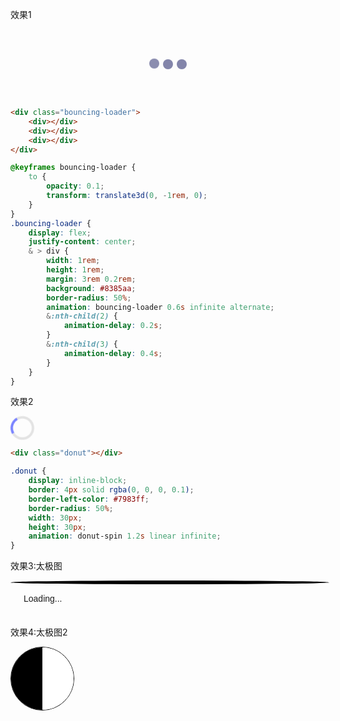 <div class="loading">
    <div class="loading-item">
        <p class="h2">效果1</p>
        <div class="loading-item-content">
            <div class="bouncing-loader">
                <div></div>
                <div></div>
                <div></div>
            </div>
        </div>
    </div>
</div>

```html
<div class="bouncing-loader">
    <div></div>
    <div></div>
    <div></div>
</div>
```

```scss
@keyframes bouncing-loader {
    to {
        opacity: 0.1;
        transform: translate3d(0, -1rem, 0);
    }
}
.bouncing-loader {
    display: flex;
    justify-content: center;
    & > div {
        width: 1rem;
        height: 1rem;
        margin: 3rem 0.2rem;
        background: #8385aa;
        border-radius: 50%;
        animation: bouncing-loader 0.6s infinite alternate;
        &:nth-child(2) {
            animation-delay: 0.2s;
        }
        &:nth-child(3) {
            animation-delay: 0.4s;
        }
    }
}
```

<div class="loading">
    <div class="loading-item">
        <p class="h2">效果2</p>
        <div class="loading-item-content">
            <div class="donut"></div>
        </div>
    </div>
</div>

```html
<div class="donut"></div>
```

```scss
.donut {
    display: inline-block;
    border: 4px solid rgba(0, 0, 0, 0.1);
    border-left-color: #7983ff;
    border-radius: 50%;
    width: 30px;
    height: 30px;
    animation: donut-spin 1.2s linear infinite;
}
```

<div class="loading">
    <div class="loading-item">
        <p class="h2">效果3:太极图</p>
        <div class="loading-item-content">
           <div id="loader">
                <div class="logo">
                    <div class="left"></div>
                    <div class="right"></div>
                </div> 
                <p>Loading...</p>
            </div>
        </div>
    </div>
</div>

<div class="loading">
    <div class="loading-item">
        <p class="h2">效果4:太极图2</p>
        <div class="loading-item-content">
            <div class="tai-chi">
                <div class="tai-chi-left"></div>
                <div class="tai-chi-right"></div>
            </div>
        </div>
    </div>
</div>

<style scoped lang="scss">
.loading{
    &-item{
        padding: 10px 0;
        &+&{
            margin-top: 20px;
        }
        &-content{
            padding: 20px 0;
            display: flex;
            justify-content: center;
            background-color: #efefef;
            position: relative;
        }
    }
}
@keyframes bouncing-loader {
    to {
        opacity: 0.1;
        transform: translate3d(0, -1rem, 0);
    }
}
.bouncing-loader {
    display: flex;
    justify-content: center;
    &>div{
        width: 1rem;
        height: 1rem;
        margin: 3rem 0.2rem;
        background: #8385aa;
        border-radius: 50%;
        animation: bouncing-loader 0.6s infinite alternate;
        &:nth-child(2) {
            animation-delay: 0.2s;
        }
        &:nth-child(3) {
            animation-delay: 0.4s;
        }
    }
}
@keyframes donut-spin {
    0% {
        transform: rotate(0deg);
    }
    100% {
        transform: rotate(360deg);
    }
}
.donut {
    display: inline-block;
    border: 4px solid rgba(0, 0, 0, 0.1);
    border-left-color: #7983ff;
    border-radius: 50%;
    width: 30px;
    height: 30px;
    animation: donut-spin 1.2s linear infinite;
}
$border-width:2px;
$loader-width:150px;
$loader-insider-width: $loader-width * 0.15;
$animate-time:4s;
@keyframes cricle-loading {
    0% {
        transform: rotate(0deg);
    }
    100% {
        transform: rotate(360deg);
    }
}

#loader{
    /* position: absolute;
    top: 0;
    left: 0;
    bottom: 0;
    right: 0; */
    /* display: flex;
    flex-direction: column;
    justify-content: center;
    align-items: center; */
    
    p {
        padding: 1.5em;
        font-family: Arial;
    }

    .logo{
        width: $loader-width;
        height: $loader-width;
        position: relative;
        background-color: #fff;
        border-radius: 50%;
        animation: cricle-loading 2.4s linear infinite;
        &:before{
            position: absolute;
            content: '';
            left: 0;
            top: 0;
            border-color: transparent;
            border-width: $border-width;
            border-style: solid;
            border-top-color: #000;
            border-right-color: #000;
            width: 100%;
            height: 100%;
            border-radius: 50%;
        }

        &:after{
            position: absolute;
            content: '';
            bottom: -2 * $border-width;
            right: -2 * $border-width;
            border-color: transparent;
            border-width: $border-width;
            border-style: solid;
            border-bottom-color: #000;
            border-left-color: #000;
            width: 100%;
            height: 100%;
            border-radius: 50%;
        }

        .left{
            position: absolute;
            width: 50%;
            height: 100%;
            top: $border-width;
            right: 50%;
            background-color: #000;
            border-top-left-radius: 100% 50%;
            border-bottom-left-radius: 100% 50%;

            &:before{
                position: absolute;
                content: '';
                width: 100%;
                height: 50%;
                bottom: 0;
                left: 50%;
                border-radius: 50%;
                background-color: #000;
            }

            &:after{
                position: absolute;
                content: '';
                width: $loader-insider-width;
                height: $loader-insider-width;
                background-color: #fff;
                bottom: calc(25% - #{$loader-insider-width} / 2);
                left: calc(100% - #{$loader-insider-width} / 2);
                border-radius: 50%;
            }      
        }

        .right{
            position: absolute;
            width: 50%;
            height: 100%;
            top: $border-width;
            left: 50%;
            border-top-right-radius: 100% 50%;
            border-bottom-right-radius: 100% 50%;

            &:before{
                position: absolute;
                content: '';
                width: 100%;
                height: 50%;
                top: 0;
                right: 50%;
                border-radius: 50%;
                background-color: #fff;
            }

            &:after{
                position: absolute;
                content: '';
                width: $loader-insider-width;
                height: $loader-insider-width;
                background-color: #000;
                top: calc(25% - #{$loader-insider-width} / 2);
                right: calc(100% - #{$loader-insider-width} / 2);
                border-radius: 50%;
            }    
        }  
    }  
}
.tai-chi{
    position: relative;
    width: 100px;
    height: 100px;
    border-radius: 50%;
    overflow: hidden;
    border: 1px solid #000;
    &:before,
    &:after{
        content: '';
        display: block;
        width: 50%;
        height: 100%;
        position: absolute;
        top: 0;
    }
    &:before{
        left: 0px;
        background-color: #000;
    }
    &:after{
        right: 0;
        background-color: #fff;
    }

    &-left,
    &-right{
        position: absolute;
        top: 1px;
    }

    &-left{

        &:before,
        &:after{
            position: absolute;
            width: 100%;
        }
    }
}
</style>
